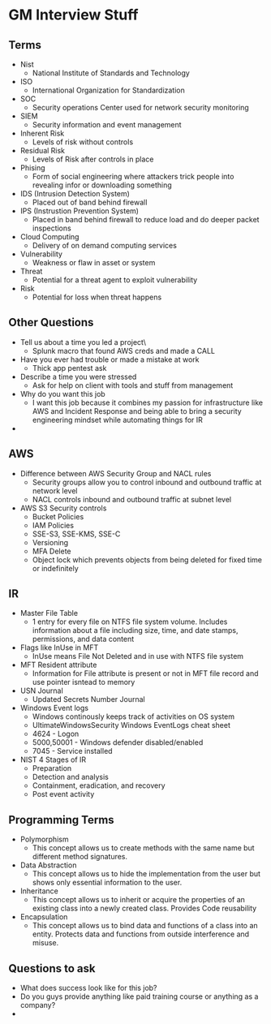 # GM Interview Stuff

## Terms

- Nist
  - National Institute of Standards and Technology
- ISO
  - International Organization for Standardization
- SOC
  - Security operations Center used for network security monitoring
- SIEM
  - Security information and event management
- Inherent Risk
  - Levels of risk without controls
- Residual Risk
  - Levels of Risk after controls in place
- Phising
  - Form of social engineering where attackers trick people into revealing infor or downloading something
- IDS (Intrusion Detection System)
  - Placed out of band behind firewall
- IPS (Instrustion Prevention System)
  - Placed in band behind firewall to reduce load and do deeper packet inspections
- Cloud Computing
  - Delivery of on demand computing services
- Vulnerability
  - Weakness or flaw in asset or system
- Threat
  - Potential for a threat agent to exploit vulnerability
- Risk
  - Potential for loss when threat happens

## Other Questions

- Tell us about a time you led a project\
  - Splunk macro that found AWS creds and made a CALL
- Have you ever had trouble or made a mistake at work
  - Thick app pentest ask
- Describe a time you were stressed
  - Ask for help on client with tools and stuff from management
- Why do you want this job
  - I want this job because it combines my passion for infrastructure like AWS and Incident Response and being able to bring a security engineering mindset while automating things for IR
- 


## AWS

- Difference between AWS Security Group and NACL rules
  - Security groups allow you to control inbound and outbound traffic at network level
  - NACL controls inbound and outbound traffic at subnet level
- AWS S3 Security controls
  - Bucket Policies
  - IAM Policies
  - SSE-S3, SSE-KMS, SSE-C
  - Versioning
  - MFA Delete
  - Object lock which prevents objects from being deleted for fixed time or indefinitely

## IR

- Master File Table
  - 1 entry for every file on NTFS file system volume. Includes information about a file including size, time, and date stamps, permissions, and data content
- Flags like InUse in MFT
  - InUse means File Not Deleted and in use with NTFS file system
- MFT Resident attribute
  - Information for File attribute is present or not in MFT file record and use pointer isntead to memory
- USN Journal
  - Updated Secrets Number Journal
- Windows Event logs
  - Windows continously keeps track of activities on OS system
  - UltimateWindowsSecurity Windows EventLogs cheat sheet
  - 4624 - Logon
  - 5000,50001 - Windows defender disabled/enabled
  - 7045 - Service installed
- NIST 4 Stages of IR
  - Preparation
  - Detection and analysis
  - Containment, eradication, and recovery
  - Post event activity

## Programming Terms

- Polymorphism
  - This concept allows us to create methods with the same name but different method signatures. 
- Data Abstraction
  - This concept allows us to hide the implementation from the user but shows only essential information to the user.
- Inheritance
  - This concept allows us to inherit or acquire the properties of an existing class into a newly created class. Provides Code reusability
- Encapsulation
  - This concept allows us to bind data and functions of a class into an entity. Protects data and functions from outside interference and misuse.

## Questions to ask

- What does success look like for this job?
- Do you guys provide anything like paid training course or anything as a company?
- 
